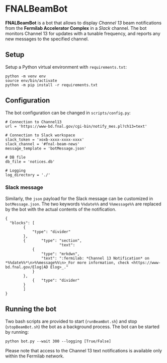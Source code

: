 # FNALBeamBot

**FNALBeamBot** is a bot that allows to display _Channel 13_ beam notifications from the **Fermilab Accelerator Complex** in a _Slack_ channel.
The bot monitors Channel 13 for updates with a tunable frequency, and reports any new messages to the specified channel.

## Setup
Setup a Python virtual environment with `requirements.txt`:
```
python -m venv env
source env/bin/activate
python -m pip install -r requirements.txt
```

## Configuration
The bot configuration can be changed in `scripts/config.py`:
```
# Connection to Channel13
url = 'https://www-bd.fnal.gov/cgi-bin/notify_mes.pl?ch13=text'

# Connection to Slack workspace
slack_token = 'xoxb-xxxx-xxxx-xxxx'
slack_channel = '#fnal-beam-news'
message_template = 'botMessage.json'

# DB file 
db_file = 'notices.db'

# Logging
log_directory = './'
```
### Slack message
Similarly, the `json` payload for the Slack message can be customized in `botMessage.json`.
The two keywords `%%date%%` and `%%message%%` are replaced by the bot with the actual contents of the notification.
```
{
  "blocks": [
		{
			"type": "divider"
		},
		{       "type": "section",
                        "text": 
			{
				"type": "mrkdwn",
				"text": ":fermilab: *Channel 13 Notification* on *%%date%%*\n>%%message%%\n>_For more information, check <https://www-bd.fnal.gov/Elog|AD Elog>_."
			}
		},
        	{	"type": "divider"
		}
	    ]
}

```

## Running the bot
Two bash scripts are provided to start (`runBeamBot.sh`) and stop (`stopBeamBot.sh`) the bot as a background process.
The bot can be started by running:
```
python bot.py --wait 300 --logging [True/False]
```
Please note that access to the Channel 13 text notifications is available only within the Fermilab network.
